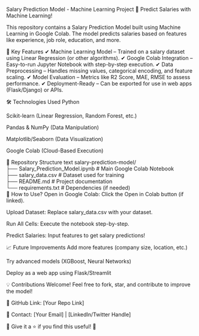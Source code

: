 Salary Prediction Model - Machine Learning Project
🚀 Predict Salaries with Machine Learning!

This repository contains a Salary Prediction Model built using Machine Learning in Google Colab. The model predicts salaries based on features like experience, job role, education, and more.

📌 Key Features
✔ Machine Learning Model – Trained on a salary dataset using Linear Regression (or other algorithms).
✔ Google Colab Integration – Easy-to-run Jupyter Notebook with step-by-step execution.
✔ Data Preprocessing – Handles missing values, categorical encoding, and feature scaling.
✔ Model Evaluation – Metrics like R2 Score, MAE, RMSE to assess performance.
✔ Deployment-Ready – Can be exported for use in web apps (Flask/Django) or APIs.

🛠 Technologies Used
Python

Scikit-learn (Linear Regression, Random Forest, etc.)

Pandas & NumPy (Data Manipulation)

Matplotlib/Seaborn (Data Visualization)

Google Colab (Cloud-Based Execution)

📂 Repository Structure
text
salary-prediction-model/  
├── Salary_Prediction_Model.ipynb   # Main Google Colab Notebook  
├── salary_data.csv                 # Dataset used for training  
├── README.md                       # Project documentation  
└── requirements.txt                # Dependencies (if needed)  
🚀 How to Use?
Open in Google Colab: Click the Open in Colab button (if linked).

Upload Dataset: Replace salary_data.csv with your dataset.

Run All Cells: Execute the notebook step-by-step.

Predict Salaries: Input features to get salary predictions!

📈 Future Improvements
Add more features (company size, location, etc.)

Try advanced models (XGBoost, Neural Networks)

Deploy as a web app using Flask/Streamlit

💡 Contributions Welcome!
Feel free to fork, star, and contribute to improve the model!

🔗 GitHub Link: [Your Repo Link]

📧 Contact: [Your Email] | [LinkedIn/Twitter Handle]

🌟 Give it a ⭐ if you find this useful! 🌟
